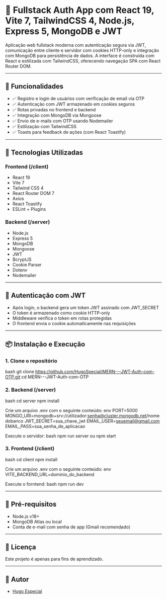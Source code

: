 # 🔐 Fullstack Auth App com React 19, Vite 7, TailwindCSS 4, Node.js, Express 5, MongoDB e JWT

Aplicação web fullstack moderna com autenticação segura via JWT, comunicação entre cliente e servidor com cookies HTTP-only e integração com MongoDB para persistência de dados. A interface é construída com React e estilizada com TailwindCSS, oferecendo navegação SPA com React Router DOM.

---

## 🚀 Funcionalidades

- ✅ Registro e login de usuários com verificação de email via OTP
- ✅ Autenticação com JWT armazenado em cookies seguros
- ✅ Rotas privadas no frontend e backend
- ✅ Integração com MongoDB via Mongoose
- ✅ Envio de e-mails com OTP usando Nodemailer
- ✅ Estilização com TailwindCSS
- ✅ Toasts para feedback de ações (com React Toastify)

---

## 🧰 Tecnologias Utilizadas

### Frontend (/client)
- React 19
- Vite 7
- Tailwind CSS 4
- React Router DOM 7
- Axios
- React Toastify
- ESLint + Plugins

### Backend (/server)
- Node.js
- Express 5
- MongoDB
- Mongoose
- JWT
- BcryptJS
- Cookie Parser
- Dotenv
- Nodemailer

---

## 🔐 Autenticação com JWT

- Após login, o backend gera um token JWT assinado com JWT_SECRET
- O token é armazenado como cookie HTTP-only
- Middleware verifica o token em rotas protegidas
- O frontend envia o cookie automaticamente nas requisições

---

## 📦 Instalação e Execução

### 1. Clone o repositório

bash
git clone https://github.com/HugoSpecial/MERN---JWT-Auth-com-OTP.git
cd MERN---JWT-Auth-com-OTP


### 2. Backend (/server)
bash
cd server
npm install

Crie um arquivo .env com o seguinte conteúdo:
env
PORT=5000
MONGO_URI=mongodb+srv://utilizador:senha@cluster.mongodb.net/nomedobanco
JWT_SECRET=sua_chave_jwt
EMAIL_USER=seuemail@gmail.com
EMAIL_PASS=sua_senha_de_aplicacao

Execute o servidor:
bash
npm run server
ou
npm start


### 3. Frontend (/client)
bash
cd client
npm install

Crie um arquivo .env com o seguinte conteúdo:
env
VITE_BACKEND_URL=dominio_do_backend

Execute o forntend:
bash
npm run dev


---


## 🧪 Pré-requisitos

- Node.js v18+
- MongoDB Atlas ou local
- Conta de e-mail com senha de app (Gmail recomendado)

---


## 📄 Licença
Este projeto é apenas para fins de aprendizado.

---

## 👤 Autor

 - [Hugo Especial](https://github.com/HugoSpecial)
